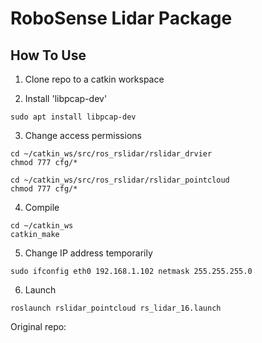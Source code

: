 # RoboSense Lidar Package

## How To Use

1. Clone repo to a catkin workspace
 
2. Install 'libpcap-dev'
```
sudo apt install libpcap-dev
```

3. Change access permissions
```
cd ~/catkin_ws/src/ros_rslidar/rslidar_drvier
chmod 777 cfg/*
```
```
cd ~/catkin_ws/src/ros_rslidar/rslidar_pointcloud
chmod 777 cfg/*
```

4. Compile
```
cd ~/catkin_ws
catkin_make
```

5. Change IP address temporarily

```
sudo ifconfig eth0 192.168.1.102 netmask 255.255.255.0
```

6. Launch
```
roslaunch rslidar_pointcloud rs_lidar_16.launch
```

Original repo: [](https://github.com/RoboSense-LiDAR/ros_rslidar)
